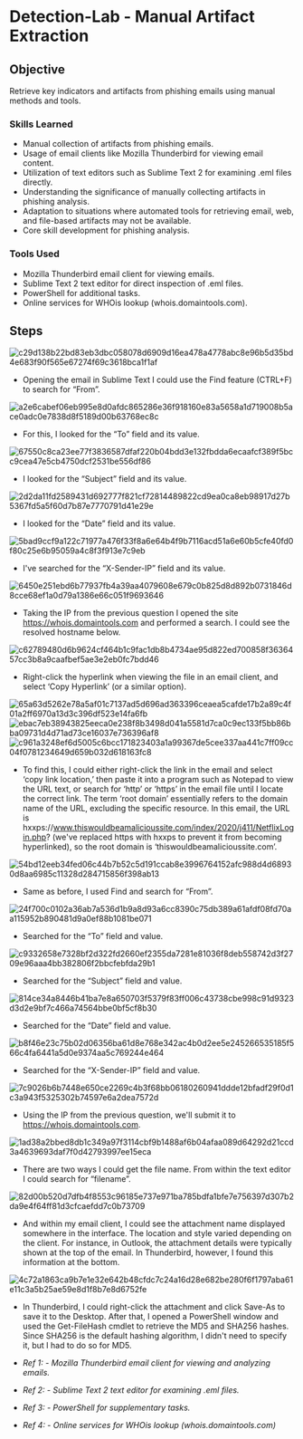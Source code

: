 # Detection-Lab - Manual Artifact Extraction 

## Objective

Retrieve key indicators and artifacts from phishing emails using manual methods and tools.

### Skills Learned

- Manual collection of artifacts from phishing emails.
- Usage of email clients like Mozilla Thunderbird for viewing email content.
- Utilization of text editors such as Sublime Text 2 for examining .eml files directly.
- Understanding the significance of manually collecting artifacts in phishing analysis.
- Adaptation to situations where automated tools for retrieving email, web, and file-based artifacts may not be available.
- Core skill development for phishing analysis.

### Tools Used

- Mozilla Thunderbird email client for viewing emails.
- Sublime Text 2 text editor for direct inspection of .eml files.
- PowerShell for additional tasks.
- Online services for WHOis lookup (whois.domaintools.com).

## Steps

![c29d138b22bd83eb3dbc058078d6909d16ea478a4778abc8e96b5d35bd4e683f90f565e67274f69c3618bca1f1af](https://github.com/ayalasecurity/Detection-Lab/assets/157613993/b477439f-3266-475b-8178-6ac685d5170d)
- Opening the email in Sublime Text I could use the Find feature (CTRL+F) to search for “From”.

![a2e6cabef06eb995e8d0afdc865286e36f918160e83a5658a1d719008b5ace0adc0e7838d8f5189d00b63768ec8c](https://github.com/ayalasecurity/Detection-Lab/assets/157613993/cad90295-5df6-4d84-9d14-15ac0f60f90a)
- For this, I looked for the “To” field and its value.

![67550c8ca23ee77f3836587dfaf220b04bdd3e132fbdda6ecaafcf389f5bcc9cea47e5cb4750dcf2531be556df86](https://github.com/ayalasecurity/Detection-Lab/assets/157613993/10bdd490-8720-4bce-aec4-da323133c895)
- I looked for the “Subject” field and its value.

![2d2da11fd2589431d692777f821cf72814489822cd9ea0ca8eb98917d27b5367fd5a5f60d7b87e7770791d41e29e](https://github.com/ayalasecurity/Detection-Lab/assets/157613993/a9390448-e030-475c-af49-2a62502c754c)
- I looked for the “Date” field and its value.

![5bad9ccf9a122c71977a476f33f8a6e64b4f9b7116acd51a6e60b5cfe40fd0f80c25e6b95059a4c8f3f913e7c9eb](https://github.com/ayalasecurity/Detection-Lab/assets/157613993/7a851890-18e3-4809-a093-9dbcf6d00733)
- I've searched for the “X-Sender-IP” field and its value.

![6450e251ebd6b77937fb4a39aa4079608e679c0b825d8d892b0731846d8cce68ef1a0d79a1386e66c051f9693646](https://github.com/ayalasecurity/Detection-Lab/assets/157613993/76293fa1-a175-4ed7-9aa9-3be802713c31)
- Taking the IP from the previous question I opened the site https://whois.domaintools.com and performed a search. I could see the resolved hostname below.

![c62789480d6b9624cf464b1c9fac1db8b4734ae95d822ed700858f3636457cc3b8a9caafbef5ae3e2eb0fc7bdd46](https://github.com/ayalasecurity/Detection-Lab/assets/157613993/3fcaa6e9-c1b5-4a5a-913a-e1d407c7b0b9)
- Right-click the hyperlink when viewing the file in an email client, and select ‘Copy Hyperlink’ (or a similar option).

![65a63d5262e78a5af01c7137ad5d696ad363396ceaea5cafde17b2a89c4f01a2ff6970a13d3c396df523e14fa6fb](https://github.com/ayalasecurity/Detection-Lab/assets/157613993/e370a714-8023-4d7d-9ef7-e8e009dbe4e2)
![ebac7eb38943825eeca0e238f8b3498d041a5581d7ca0c9ec133f5bb86bba09731d4d71ad73ce16037e736396af8](https://github.com/ayalasecurity/Detection-Lab/assets/157613993/c8a281c5-d6a6-4d04-b95d-f909cafc1d93)
![c961a3248ef6d5005c6bcc171823403a1a99367de5cee337aa441c7ff09cc04f0781234649d659b032d618163fc8](https://github.com/ayalasecurity/Detection-Lab/assets/157613993/414c423f-ead3-46b0-a18d-bb8522783d2b)
- To find this, I could either right-click the link in the email and select ‘copy link location,’ then paste it into a program such as Notepad to view the URL text, or search for ‘http’ or ‘https’ in the email file until I locate the correct link. The term ‘root domain’ essentially refers to the domain name of the URL, excluding the specific resource. In this email, the URL is hxxps://www.thiswouldbeamalicioussite.com/index/2020/j411/NetflixLogin.php? (we've replaced https with hxxps to prevent it from becoming hyperlinked), so the root domain is ‘thiswouldbeamalicioussite.com’.

![54bd12eeb34fed06c44b7b52c5d191ccab8e3996764152afc988d4d68930d8aa6985c11328d284715856f398ab13](https://github.com/ayalasecurity/Detection-Lab/assets/157613993/a4180662-b4f0-42f5-86fe-48cee69d0e40)
- Same as before, I used Find and search for “From”.

![24f700c0102a36ab7a536d1b9a8d93a6cc8390c75db389a61afdf08fd70aa115952b890481d9a0ef88b1081be071](https://github.com/ayalasecurity/Detection-Lab/assets/157613993/7c4e3fba-f713-4248-b836-93dd0a0444a2)
- Searched for the “To” field and value.

![c9332658e7328bf2d322fd2660ef2355da7281e81036f8deb558742d3f2709e96aaa4bb382806f2bbcfebfda29b1](https://github.com/ayalasecurity/Detection-Lab/assets/157613993/2eab69a5-002e-4bc9-b67c-d0b2739ac609)
- Searched for the “Subject” field and value.

![814ce34a8446b41ba7e8a650703f5379f83ff006c43738cbe998c91d9323d3d2e9bf7c466a74564bbe0bf5cf8b30](https://github.com/ayalasecurity/Detection-Lab/assets/157613993/d5ab536c-2170-4031-bafc-395850c0db0e)
- Searched for the “Date” field and value.

![b8f46e23c75b02d06356ba61d8e768e342ac4b0d2ee5e245266535185f566c4fa6441a5d0e9374aa5c769244e464](https://github.com/ayalasecurity/Detection-Lab/assets/157613993/471f939a-70c5-4d50-a32b-94c33ffd747b)
- Searched for the “X-Sender-IP” field and value.

![7c9026b6b7448e650ce2269c4b3f68bb06180260941ddde12bfadf29f0d1c3a943f5325302b74597e6a2dea7572d](https://github.com/ayalasecurity/Detection-Lab/assets/157613993/71b51a74-2c56-4291-ac23-81e3eb8b023a)
- Using the IP from the previous question, we'll submit it to https://whois.domaintools.com.

![1ad38a2bbed8db1c349a97f3114cbf9b1488af6b04afaa089d64292d21ccd3a4639693daf7f0d42793997ee15eca](https://github.com/ayalasecurity/Detection-Lab/assets/157613993/0e8ec7db-2e53-4965-b4bf-88daf3ed8884)
- There are two ways I could get the file name. From within the text editor I could search for “filename”.

![82d00b520d7dfb4f8553c96185e737e971ba785bdfa1bfe7e756397d307b2da9e4f64ff81d3cfcaefdd7c0b73709](https://github.com/ayalasecurity/Detection-Lab/assets/157613993/8b6d635c-36ee-49f4-97df-b2ef5223da7a)
- And within my email client, I could see the attachment name displayed somewhere in the interface. The location and style varied depending on the client. For instance, in Outlook, the attachment details were typically shown at the top of the email. In Thunderbird, however, I found this information at the bottom.

![4c72a1863ca9b7e1e32e642b48cfdc7c24a16d28e682be280f6f1797aba61e11c3a5b25ae59e8d1f8b7e8d6752fe](https://github.com/ayalasecurity/Detection-Lab/assets/157613993/5a127d3b-9041-467c-bcf2-f3ab4203c1ec)
- In Thunderbird, I could right-click the attachment and click Save-As to save it to the Desktop. After that, I opened a PowerShell window and used the Get-FileHash cmdlet to retrieve the MD5 and SHA256 hashes. Since SHA256 is the default hashing algorithm, I didn't need to specify it, but I had to do so for MD5.


- *Ref 1: - Mozilla Thunderbird email client for viewing and analyzing emails.*
- *Ref 2: - Sublime Text 2 text editor for examining .eml files.*
- *Ref 3: - PowerShell for supplementary tasks.*
- *Ref 4: - Online services for WHOis lookup (whois.domaintools.com)*
